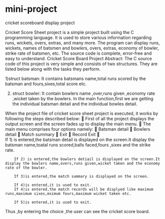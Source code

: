 # mini-project
cricket scoreboard display project

Cricket Score Sheet project is a simple project built using the C programming language. It is used  to store various information regarding runs, wickets, overs, extras, and many more. The program can display runs, wickets, names of batsmen and bowlers, overs, extras, economy of bowler, strike rate of batsmen, etc. The source code is complete, error-free and easy to understand.
Cricket Score Board Project Abstract:
     The C source code of this project is very simple and consists of two structures. They are listed below along with the tasks they perform.
     
 1)struct batsman:
   It contains batsmans name,total runs scored by the batsman and fours,sixes,total score etc.
   
2) struct bowler:
   It contain bowlers name ,over,runs given ,economy rate ,wicket taken by the bowlers.
In the main function,first we are getting the individual batsman detail and the individual bowles detail.

When the project file of cricket score sheet project is executed, it works by following the steps described below:
	First of all the project displays the output screen and the screen fades up to display the main menu.
	The main menu comprises four options namely:
	Batsman detail
	Bowlers detail
	Match summary
	 Exit
	Record
     Exit
	
         If 1) is entered,the batsman detail is displayed on the screen.It display the batsman name,toatal runs scored,balls faced,fours ,sixes and the strike rate.

        If 2) is entered,the bowlers detiail is displayed on the screen.It display the bowlers name,overs,runs given,wicket taken and the economy rate of the bowler.

        If 3)is entered,the match summary is displayed on the screen.

        If 4)is entered,it is used to exit.
        If 4)is entered,the match records will be displyed like maximum runs,maximum sixes,mximum fours,maximum wicket taken etc.

        If 5)is entered,it is used to exit.


Thus ,by entering the choice ,the user can see the cricket score board.
